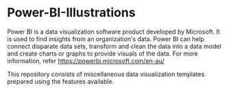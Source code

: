 # Power-BI-Illustrations

Power BI is a data visualization software product developed by Microsoft. It is used to find insights from an organization's data. Power BI  can help connect disparate data sets, transform and clean the data into a data model and create charts or graphs to provide visuals of the data. For more information, refer https://powerbi.microsoft.com/en-au/

This repository consists of miscellaneous data visualization templates prepared using the features available.
